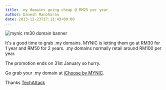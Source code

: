 ```yaml
---
title: .my domains going cheap @ RM25 per year
author: Danesh Manoharan
date: 2013-12-23T17:11:43+00:00
---
```

![mynic rm30 domain banner](/wp-content/uploads/2013/12/ichoose-my-rm30-mydomain-450x186.png)

It's a good time to grab .my domains. MYNIC is letting them go at RM30 for 1 year and RM50 for 2 years. .my domains normally retail around RM100 per year.

The promotion ends on 31st January so hurry.

Go grab your .my domain at [iChoose by MYNIC][1].

Thanks [TechAttack][2]

 [1]: http://www.ichoose.my/index.php
 [2]: http://www.techattack.my/9241/mynic-offering-domains-rm30-year-rm50-couple-years-offer-valid-december-31st-2013/
